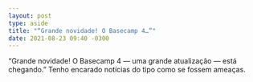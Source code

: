 ```yaml
---
layout: post
type: aside
title: "“Grande novidade! O Basecamp 4…”"
date: 2021-08-23 09:40 -0300
---
```

“Grande novidade! O Basecamp 4 — uma grande atualização — está chegando.” Tenho encarado notícias do tipo como se fossem ameaças.